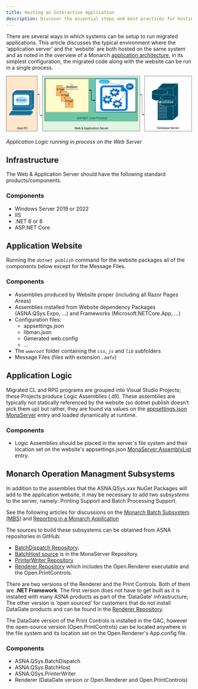```yaml
---
title: Hosting an Interactive Application
description: Discover the essential steps and best practices for hosting an interactive application with our comprehensive guide. Designed for developers, IT professionals, and anyone involved in the deployment of web or mobile applications, this resource provides in-depth insights into selecting the right hosting environment, setting up servers, ensuring security, and optimizing performance for interactive applications. Whether you're working with a complex web app requiring real-time data interactions or a mobile application with dynamic content, our guide will help you navigate the challenges of hosting to ensure a seamless, efficient, and secure user experience. Learn how to leverage cloud services, manage resources effectively, and scale your application to meet user demand.
---
```


There are several ways in which systems can be setup to run migrated applications.  This article discusses the typical environment where the ‘application server’ and the ‘website’ are both hosted on the same system and as noted in the overview of a Monarch [application architecture](/concepts/architecture/application-architecture.html#interactive-job-architecture), in its simplest configuration, the migrated code along with the website can be run in a single process. 

![Interactive Job in process MAS](/concepts/architecture/images/mas-in-process.svg)

_Application Logic running in process on the Web Server_

 
## Infrastructure
The Web & Application Server should have the following standard products/components.

### Components
 - Windows Server 2019 or 2022
 - IIS
 - .NET 6 or 8
 - ASP.NET Core

## Application Website
Running the *`dotnet publish`* command for the website packages all of the components below except for the Message Files.

### Components
 - Assemblies produced by Website proper (including all Razor Pages Areas)
 - Assemblies installed from Website dependency Packages (ASNA.QSys.Expo, …) and Frameworks (Microsoft.NETCore.App, …)
 - Configuration files:
   + appsettings.json
   + libman.json
   + Generated web.config
   + …
 - The *`wwwroot`* folder containing the *`css`*, *`js`* and *`lib`* subfolders
 - Message Files (files with extension *`.amfx`*)

## Application Logic
Migrated CL and RPG programs are grouped into Visual Studio Projects; these Projects produce Logic Assemblies (.dll).  These assemblies are typically not statically referenced by the website (so dotnet publish doesn’t pick them up) but rather, they are found via values on the [appsettings.json MonaServer](/manuals/configuration/configure-expo-website.html#monaserver) entry and loaded dynamically at runtime.

### Components
 - Logic Assemblies should be placed in the server's file system and their  location set on the website's appsettings.json [MonaServer:AssemblyList](/manuals/programming/programs-and-procedures/call-program.html#assembly-list) entry.

## Monarch Operation Managment Subsystems
In addition to the assemblies that the ASNA.QSys.xxx NuGet Packages will add to the application website, it may be necessary to add two *subsystems* to the server, namely: Printing Support and Batch Processing Support.

See the following articles for discussions on the [Monarch Batch Subsystem (MBS)](/manuals/programming/jobs/batch-jobs.html#monarch-batch-subsystem-mbs) and [Reporting in a Monarch Application](/concepts/printing/printing-introduction.html)

The sources to build these subsystems can be obtained from ASNA repositories in GitHub:
 - [BatchDispatch Repository](https://github.com/asnaqsys/ASNA.QSys.BatchDispatch).
 - [BatchHost source](https://github.com/asnaqsys/ASNA.QSys.MonaServer/tree/main/src/ASNA.QSys.BatchHost) is in the MonaServer Repository.
 - [PrinterWriter Repository](https://github.com/asnaqsys/ASNA.QSys.PrinterWriter)
 - [Renderer Repository](https://github.com/asnaqsys/PrintRendering) which includes the Open.Renderer executable and the Open.PrintControls.

There are two versions of the Renderer and the Print Controls. Both of them are **.NET Framework**.  The first version does not have to get built as it is installed with many ASNA products as part of the ‘DataGate’ infrastructure; The other version is ‘open sourced’ for customers that do not install DataGate products and can be found in the [Renderer Repository](https://github.com/asnaqsys/PrintRendering).

The DataGate version of the Print Controls is installed in the GAC, however the open-source version (Open.PrintControls) can be located anywhere in the file system and its location set on the Open.Renderer's App.config file.

### Components
 - ASNA.QSys.BatchDispatch
 - ASNA.QSys.BatchHost
 - ASNA.QSys.PrinterWriter
 - Renderer (DataGate version or Open.Renderer and Open.PrintControls)

